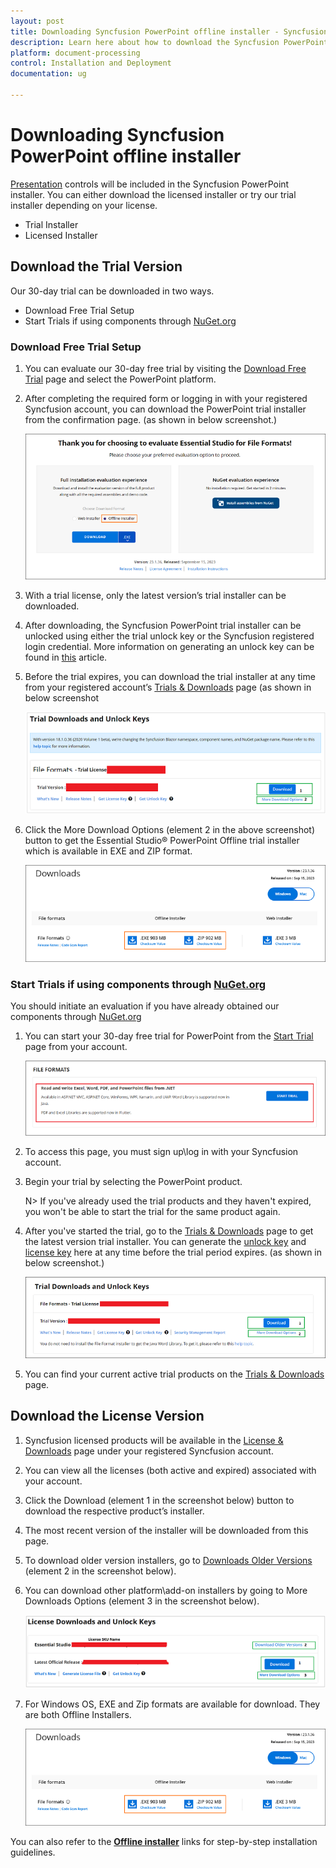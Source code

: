 ```yaml
---
layout: post
title: Downloading Syncfusion PowerPoint offline installer - Syncfusion
description: Learn here about how to download the Syncfusion PowerPoint offline installer from our Syncfusion website with license.
platform: document-processing
control: Installation and Deployment
documentation: ug

---
```


# Downloading Syncfusion PowerPoint offline installer

[Presentation](https://www.syncfusion.com/document-processing/powerpoint-framework/net) controls will be included in the Syncfusion PowerPoint installer. You can either download the licensed installer or try our trial installer depending on your license. 

   -	Trial Installer
   -	Licensed Installer


## Download the Trial Version

Our 30-day trial can be downloaded in two ways.

   * Download Free Trial Setup
   * Start Trials if using components through [NuGet.org](https://www.nuget.org/packages?q=syncfusion)

### Download Free Trial Setup

1. You can evaluate our 30-day free trial by visiting the [Download Free Trial](https://www.syncfusion.com/downloads) page and select the PowerPoint platform.
2. After completing the required form or logging in with your registered Syncfusion account, you can download the PowerPoint trial installer from the confirmation page. (as shown in below screenshot.) 
   
   ![Trial and downloads of Syncfusion Essential Studio&reg;](images/trial-confirmation.png)
   
3. With a trial license, only the latest version’s trial installer can be downloaded.
4. After downloading, the Syncfusion PowerPoint trial installer can be unlocked using either the trial unlock key or the Syncfusion registered login credential. More information on generating an unlock key can be found in [this](https://support.syncfusion.com/kb/article/7053/how-to-generate-unlock-key-for-essentials-studio-products) article.
5. Before the trial expires, you can download the trial installer at any time from your registered account’s [Trials & Downloads](https://www.syncfusion.com/account/manage-trials/downloads) page (as shown in below screenshot
 
   ![Trial and downloads of Syncfusion Essential Studio&reg;](images/trial-download.png)

6. Click the More Download Options (element 2 in the above screenshot) button to get the Essential Studio&reg; PowerPoint Offline trial installer which is available in EXE and ZIP format.

   ![License and downloads of Syncfusion Essential Studio&reg;](images/start-trial-download-offline-installer.png)
   
### Start Trials if using components through [NuGet.org](https://www.nuget.org/packages?q=syncfusion)

You should initiate an evaluation if you have already obtained our components through [NuGet.org](https://www.nuget.org/packages?q=syncfusion)

1. You can start your 30-day free trial for PowerPoint from the [Start Trial](https://www.syncfusion.com/account/manage-trials/start-trials) page from your account.
   
   ![Trial and downloads of Syncfusion Essential Studio&reg;](images/start-trial-download.png)
   
2. To access this page, you must sign up\log in with your Syncfusion account.
3. Begin your trial by selecting the PowerPoint product. 

   N> If you've already used the trial products and they haven't expired, you won't be able to start the trial for the same product again.

4. After you've started the trial, go to the [Trials & Downloads](https://www.syncfusion.com/account/manage-trials/downloads) page to get the latest version trial installer. You can generate the [unlock key](https://support.syncfusion.com/kb/article/7053/how-to-generate-unlock-key-for-essentials-studio-products) and [license key](https://help.syncfusion.com/document-processing/licensing/how-to-generate) here at any time before the trial period expires. (as shown in below screenshot.)

   ![License and downloads of Syncfusion Essential Studio&reg;](images/start-trial-download-installer.png)

5. You can find your current active trial products on the [Trials & Downloads](https://www.syncfusion.com/account/manage-trials/downloads) page.
   

## Download the License Version

1. Syncfusion licensed products will be available in the [License & Downloads](https://www.syncfusion.com/account/downloads) page under your registered Syncfusion account.
2. You can view all the licenses (both active and expired) associated with your account.
3. Click the Download (element 1 in the screenshot below) button to download the respective product’s installer.
4. The most recent version of the installer will be downloaded from this page.
5. To download older version installers, go to [Downloads Older Versions](https://www.syncfusion.com/account/downloads/studio) (element 2 in the screenshot below).
6. You can download other platform\add-on installers by going to More Downloads Options (element 3 in the screenshot below).

   ![License and downloads of Syncfusion Essential Studio&reg;](images/license-download.png)
   
7. For Windows OS, EXE and Zip formats are available for download. They are both Offline Installers.
   
   ![License and downloads of Syncfusion Essential Studio&reg;](images/start-trial-download-offline-installer.png)

You can also refer to the [**Offline installer**](https://help.syncfusion.com/PowerPoint/installation/offline-installer/how-to-install) links for step-by-step installation guidelines.	
